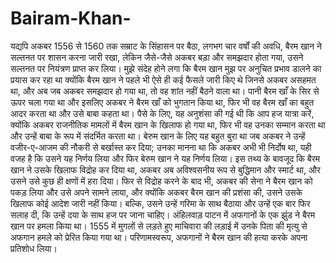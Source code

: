 # Bairam-Khan-
यद्यपि अकबर 1556 से 1560 तक सम्राट के सिंहासन पर बैठा, लगभग चार वर्षों की अवधि, बैरम खान ने सल्तनत पर शासन करना जारी रखा, लेकिन जैसे-जैसे अकबर बड़ा और समझदार होता गया, उसने सल्तनत पर नियंत्रण प्राप्त कर लिया। मुझे संदेह होने लगा कि बैरम खान मुझ पर अनुचित प्रभाव डालने का प्रयास कर रहा था क्योंकि बैरम खान ने पहले भी ऐसे ही कई फैसले जारी किए थे जिनसे अकबर असहमत था, और अब जब अकबर समझदार हो गया था, तो वह शांत नहीं बैठने वाला था। पानी बैरम खाँ के सिर से ऊपर चला गया था और इसलिए अकबर ने बैरम खाँ को भुगतान किया था, फिर भी वह बैरम खाँ का बहुत आदर करता था और उसे बाबा कहता था। पैसे के लिए, यह अनुशंसा की गई थी कि आप हज यात्रा करें, क्योंकि अकबर राजनीतिक मामलों में बैरम खान के खिलाफ हो गया था, फिर भी वह उनका सम्मान करता था और उन्हें बाबा के रूप में संदर्भित करता था। बेरुम खान के लिए यह बहुत बुरा था जब अकबर ने उन्हें वजीर-ए-आजम की नौकरी से बर्खास्त कर दिया; उनका मानना ​​​​था कि अकबर अभी भी निर्दोष था, यही वजह है कि उसने यह निर्णय लिया और फिर बेरुम खान ने यह निर्णय लिया। इस तथ्य के बावजूद कि बैरम खान ने उसके खिलाफ विद्रोह कर दिया था, अकबर अब अविश्वसनीय रूप से बुद्धिमान और स्मार्ट था, और उसने उसे कुछ ही क्षणों में हरा दिया। फिर से विद्रोह करने के बाद भी, अकबर की सेना ने बैरम खान को पकड़ लिया और उसे अपने सामने लाया, और क्योंकि अकबर बैरम खान की प्रशंसा की, उसने उसके खिलाफ कोई आदेश जारी नहीं किया। बल्कि, उसने उन्हें गरिमा के साथ बैठाया और उन्हें एक बार फिर सलाह दी, कि उन्हें दया के साथ हज पर जाना चाहिए। अंहिलवाड़ पाटन में अफगानों के एक झुंड ने बैरम खान पर हमला किया था। 1555 में मुगलों से लड़ते हुए माचिवारा की लड़ाई में उनके पिता की मृत्यु से अफगान हमले को प्रेरित किया गया था। परिणामस्वरूप, अफगानों ने बैरम खान की हत्या करके अपना प्रतिशोध लिया।
